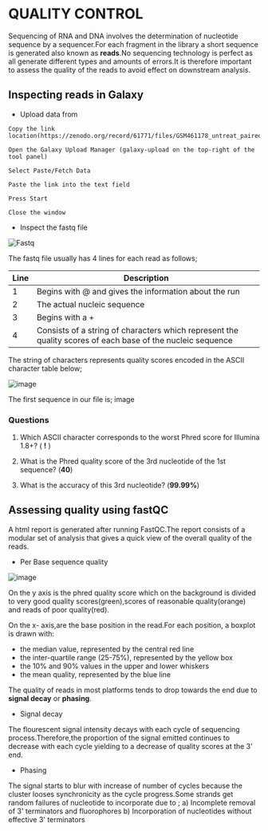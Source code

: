 # QUALITY CONTROL
Sequencing of RNA and DNA involves the determination of nucleotide sequence by a sequencer.For each fragment in the library a short sequence is generated also known as **reads**.No sequencing technology is perfect as all generate different types and amounts of errors.It is therefore important to assess the quality of the reads to avoid effect on downstream analysis.
## Inspecting reads in Galaxy
* Upload data from 
```
Copy the link location(https://zenodo.org/record/61771/files/GSM461178_untreat_paired_subset_1.fastq)

Open the Galaxy Upload Manager (galaxy-upload on the top-right of the tool panel)

Select Paste/Fetch Data

Paste the link into the text field

Press Start

Close the window
```
* Inspect the fastq file

![Fastq](https://drive.google.com/uc?export=view&id=1DlEwlwcGEIH1ASliUfvxwjswYi6VtuwL) 

The fastq file usually has 4 lines for each read as follows;

Line | Description
---- | ----
1 | Begins with @ and gives the information about the run
2 | The actual nucleic sequence
3 | Begins with a +
4 | Consists of a string of characters which represent the quality scores of each base of the nucleic sequence

The string of characters represents quality scores encoded in the ASCII character table below;

![image](https://training.galaxyproject.org/topics/sequence-analysis/images/quality_score_encoding.png)

The first sequence in our file is;
image

### Questions

1. Which ASCII character corresponds to the worst Phred score for Illumina 1.8+? ( **!** )
  
2. What is the Phred quality score of the 3rd nucleotide of the 1st sequence? (**40**)

3. What is the accuracy of this 3rd nucleotide? (**99.99%**)

## Assessing quality using **fastQC**

A html report is generated after running FastQC.The report consists of a modular set of analysis that gives a quick view of the overall quality of the reads.

* Per Base sequence quality

![image](https://drive.google.com/uc?export=view&id=1Ti-wMfhu-zsWSyoIyozQFZCDaL9SDcDr) 

On the y axis is the phred quality score which on the background is divided to very good quality scores(green),scores of reasonable quality(orange) and reads of poor quality(red). 

On the x- axis,are the base position in the read.For each position, a boxplot is drawn with:
 
 * the median value, represented by the central red line
 * the inter-quartile range (25-75%), represented by the yellow box
 * the 10% and 90% values in the upper and lower whiskers
 * the mean quality, represented by the blue line

The quality of reads in most platforms tends to drop towards the end due to **signal decay** or **phasing**.
 * Signal decay
 
The flourescent signal intensity decays with each cycle of sequencing process.Therefore,the proportion of the signal emitted continues to decrease with each cycle yielding to a decrease of quality scores at the 3' end. 
* Phasing
 
The signal starts to blur with increase of number of cycles because the cluster looses synchronicity as the cycle progress.Some strands get random failures of nucleotide to incorporate due to ;
 a) Incomplete removal of 3' terminators and fluorophores
 b) Incorporation of nucleotides without effective 3' terminators
 

 

